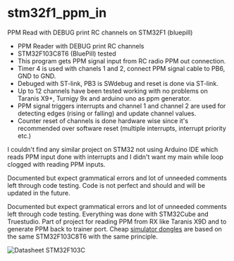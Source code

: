 # stm32f1_ppm_in
PPM Read with DEBUG print RC channels on STM32F1 (bluepill)

* PPM Reader with DEBUG print RC channels
* STM32F103C8T6 (BluePill) tested
* This program gets PPM signal input from RC radio PPM out connection.
* Timer 4 is used with chanels 1 and 2, connect PPM signal cable to PB6, GND to GND.
* Debuged with ST-link, PB3 is SWdebug and reset is done via ST-link.
* Up to 12 channels have been tested working with no problems on Taranis X9+, Turnigy 9x and arduino uno as ppm generator.
* PPM signal triggers interrupts and channel 1 and channel 2 are used for detecting edges (rising or falling) and update channel values.
* Counter reset of channels is done hardware wise since it's recommended over software reset (multiple interrupts, interrupt priority etc.)

I couldn't find any similar project on STM32 not using Arduino IDE which reads PPM input done with interrupts and I didn't want my main while loop clogged with reading PPM inputs.

Documented but expect grammatical errors and lot of unneeded comments left through code testing. Code is not perfect and should and will be updated in the future. 

Documented but expect grammatical errors and lot of unneeded comments left through code testing. Everything was done with STM32Cube and Truestudio. Part of project for reading PPM from RX like Taranis X9D and to generate PPM back to trainer port. Cheap [simulator dongles](https://www.banggood.com/22-in-1-RC-Flight-Simulator-Cable-for-Realflight-G7-G6-G5-G4-p-950398.html?rmmds=search&cur_warehouse=CN) are based on the same STM32F103C8T6 with the same principle.

![Datasheet STM32F103C](https://wiki.stm32duino.com/images/a/ae/Bluepillpinout.gif)
